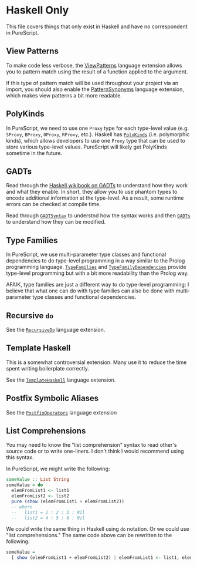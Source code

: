 # Haskell Only

This file covers things that only exist in Haskell and have no correspondent in PureScript.

## View Patterns

To make code less verbose, the [ViewPatterns](https://limperg.de/ghc-extensions/#viewpatterns) language extension allows you to pattern match using the result of a function applied to the argument.

If this type of pattern match will be used throughout your project via an import, you should also enable the [PatternSynonyms](https://limperg.de/ghc-extensions/#patternsynonyms) language extension, which makes view patterns a bit more readable.

## PolyKinds

In PureScript, we need to use one `Proxy` type for each type-level value (e.g. `SProxy`, `BProxy`, `OProxy`, `RProxy`, etc.). Haskell has [`PolyKinds`](https://limperg.de/ghc-extensions/#polykinds) (i.e. polymorphic kinds), which allows developers to use one `Proxy` type that can be used to store various type-level values. PureScript will likely get PolyKinds sometime in the future.

## GADTs

Read through the [Haskell wikibook on GADTs](https://en.wikibooks.org/wiki/Haskell/GADT#Summary) to understand how they work and what they enable. In short, they allow you to use phantom types to encode additional information at the type-level. As a result, some runtime errors can be checked at compile time.

Read through [`GADTSyntax`](https://limperg.de/ghc-extensions/#gadtsyntax) to understnd how the syntax works and then [`GADTs`](https://limperg.de/ghc-extensions/#gadts) to understand how they can be modified.

## Type Families

In PureScript, we use multi-parameter type classes and functional dependencies to do type-level programming in a way similar to the Prolog programming language. [`TypeFamilies`](https://limperg.de/ghc-extensions/#typefamilies) and [`TypeFamilyDependencies`](https://limperg.de/ghc-extensions/#typefamilydependencies) provide type-level programming but with a bit more readability than the Prolog way.

AFAIK, type families are just a different way to do type-level programming; I believe that what one can do with type families can also be done with multi-parameter type classes and functional dependencies.

## Recursive `do`

See the [`RecursiveDo`](https://limperg.de/ghc-extensions/#recursivedo) language extension.

## Template Haskell

This is a somewhat controversial extension. Many use it to reduce the time spent writing boilerplate correctly.

See the [`TemplateHaskell`](https://limperg.de/ghc-extensions/#templatehaskell) language extension.

## Postfix Symbolic Aliases

See the [`PostfixOperators`](https://limperg.de/ghc-extensions/#postfixoperators) language extension

## List Comprehensions

You may need to know the "list comprehension" syntax to read other's source code or to write one-liners. I don't think I would recommend using this syntax.

In PureScript, we might write the following:
```purescript
someValue :: List String
someValue = do
  elemFromList1 <- list1
  elemFromList2 <- list2
  pure (show (elemFromList1 + elemFromList2))
  -- where
  --   list1 = 1 : 2 : 3 : Nil
  --   list2 = 4 : 5 : 6 : Nil
```

We could write the same thing in Haskell using `do` notation. Or we could use "list comprehensions." The same code above can be rewritten to the following:
```haskell
someValue =
  [ show (elemFromList1 + elemFromList2) | elemFromList1 <- list1, elemFromList2 <- list2 ]
```
